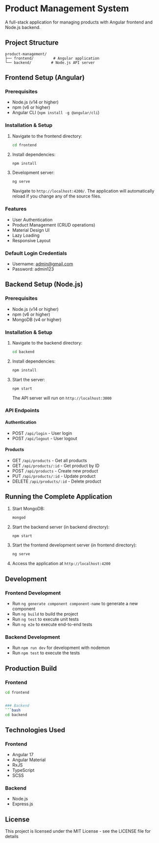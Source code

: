 # Product Management System

A full-stack application for managing products with Angular frontend and Node.js backend.

## Project Structure

```
product-management/
├── frontend/         # Angular application
└── backend/         # Node.js API server
```

## Frontend Setup (Angular)

### Prerequisites
- Node.js (v14 or higher)
- npm (v6 or higher)
- Angular CLI (`npm install -g @angular/cli`)

### Installation & Setup
1. Navigate to the frontend directory:
   ```bash
   cd frontend
   ```

2. Install dependencies:
   ```bash
   npm install
   ```

3. Development server:
   ```bash
   ng serve
   ```
   Navigate to `http://localhost:4200/`. The application will automatically reload if you change any of the source files.

### Features
- User Authentication
- Product Management (CRUD operations)
- Material Design UI
- Lazy Loading
- Responsive Layout

### Default Login Credentials
- Username: admin@gmail.com
- Password: admin123

## Backend Setup (Node.js)

### Prerequisites
- Node.js (v14 or higher)
- npm (v6 or higher)
- MongoDB (v4 or higher)

### Installation & Setup
1. Navigate to the backend directory:
   ```bash
   cd backend
   ```

2. Install dependencies:
   ```bash
   npm install
   ```



3. Start the server:
   ```bash
   npm start
   ```
   The API server will run on `http://localhost:3000`

### API Endpoints

#### Authentication
- POST `/api/login` - User login
- POST `/api/logout` - User logout

#### Products
- GET `/api/products` - Get all products
- GET `/api/products/:id` - Get product by ID
- POST `/api/products` - Create new product
- PUT `/api/products/:id` - Update product
- DELETE `/api/products/:id` - Delete product

## Running the Complete Application

1. Start MongoDB:
   ```bash
   mongod
   ```

2. Start the backend server (in backend directory):
   ```bash
   npm start
   ```

3. Start the frontend development server (in frontend directory):
   ```bash
   ng serve
   ```

4. Access the application at `http://localhost:4200`

## Development

### Frontend Development
- Run `ng generate component component-name` to generate a new component
- Run `ng build` to build the project
- Run `ng test` to execute unit tests
- Run `ng e2e` to execute end-to-end tests

### Backend Development
- Run `npm run dev` for development with nodemon
- Run `npm test` to execute the tests

## Production Build

### Frontend
```bash
cd frontend


### Backend
```bash
cd backend

```

## Technologies Used

### Frontend
- Angular 17
- Angular Material
- RxJS
- TypeScript
- SCSS

### Backend
- Node.js
- Express.js



## License
This project is licensed under the MIT License - see the LICENSE file for details